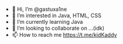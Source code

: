 - 👋 Hi, I’m @gastuxa1ne
- 👀 I’m interested in Java, HTML, CSS
- 🌱 I’m currently learning Java
- 💞️ I’m looking to collaborate on ...(idk)
- 📫 How to reach me https://t.me/kidKaddy

<!---
gastuxa1ne/gastuxa1ne is a ✨ special ✨ repository because its `README.md` (this file) appears on your GitHub profile.
You can click the Preview link to take a look at your changes.
--->
